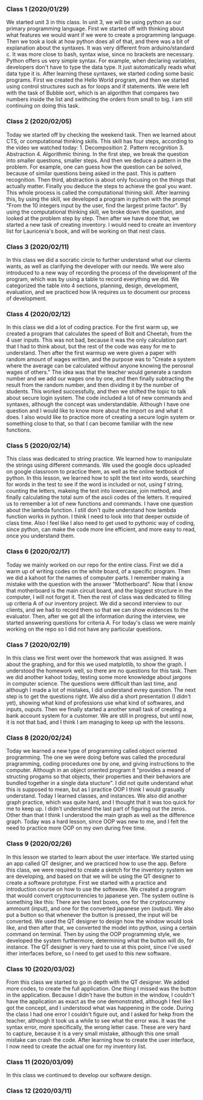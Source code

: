 ### Class 1 (2020/01/29)

We started unit 3 in this class. In unit 3, we will be using python as our primary programming language. First we started off with thinking about what features we would want if we were to create a programming language. Then we took a look at how python does all of that, and there was a bit of explanation about the syntaxes. It was very different from arduino/standard c. It was more close to bash, syntax wise, since no brackets are necessary. Python offers us very simple syntax. For example, when declaring variables, developers don't have to type the data type. It just automatically reads what data type it is. After learning these syntaxes, we started coding some basic programs. First we created the Hello World program, and then we started using control structures such as for loops and if statements. We were left with the task of Bubble sort, which is an algorithm that compares two numbers inside the list and swithcing the orders from small to big. I am still continuing on doing this task.


### Class 2 (2020/02/05)

Today we started off by checking the weekend task. Then we learned about CTS, or computational thinking skills. This skill has four steps, according to the video we watched today: 1. Decomposition 2. Pattern recognition 3. Abstraction 4. Algorithmic thining. In the first step, we  break the question into smaller questions, smaller steps. And then we deduce a pattern in the problem. For example, one can guess how the question can be solved, because of similar questions being asked in the past. This is pattern recognition. Then third, abstraction is about only focusing on the things that actually matter. Finally you deduce the steps to achieve the goal you want. This whole process is called the computational thining skill. After learning this, by using the skill, we developed a program in python with the prompt "From the 10 integers input by the user, find the largest prime factor". By using the computational thinking skill, we broke down the question, and looked at the problem step by step. Then after we have done that, we started a new task of creating inventory. I would need to create an inventory list for Lauricenia's book, and will be working on that nest class.


### Class 3 (2020/02/11)

In this class we did a socratic circle to further understand what our clients wants, as well as clarifying the developer with our needs. We were also introduced to a new way of recording the process of the development of the program, which was by using a table to record everything we did. We categorized the table into 4 sections, planning, design, development, evaluation, and we practiced how IA requires us to document our process of development.

### Class 4 (2020/02/12)

In this class we did a lot of coding practice. For the first warm up, we created a program that calculates the speed of Bolt and Cheetah, from the 4 user inputs. This was not bad, because it was the only calculation part that I had to think about, but the rest of the code was easy for me to understand. Then after the first warmup we were given a paper with random amount of wages written, and the purpose was to "Create a system where the average can be calculated without anyone knowing the perosnal wages of others." The idea was that the teacher would generate a random number and we add our wages one by one, and then finally subtracting the result from the random number, and then dividing it by the number of students. This worked successfully, and then we shifted the topic to talk about secure login system. The code included a lot of new commands and syntaxes, although the concept was understandable. Although I have one question and I would like to know more about the import os and what it does. I also would like to practice more of creating a secure login system or something close to that, so that I can become familiar with the new functions. 

### Class 5 (2020/02/14)

This class was dedicated to string practice. We learned how to manipulate the strings using different commands. We used the google docs uploaded on google classroom to practice them, as well as the online textbook of python. In this lesson, we learned how to split the text into words, searching for words in the test to see if the word is included or not, using f string, counting the letters, makeing the text into lowercase, join method, and finally calculating the total sum of the ascii codes of the letters. It required us to remember a lot of new functions and commands. I have one question about the lambda function. I still don't quite understand how lambda function works in python. I think I need to look into that deeper outside of class time. Also I feel like I also need to get used to pythonic way of coding, since python, can make the code more line efficient, and more easy to read, once you understand them. 

### Class 6 (2020/02/17)

Today we mainly worked on our repo for the entire class. First we did a warm up of writing codes on the white board, of a specific program. Then we did a kahoot for the names of computer parts. I remember making a mistake with the question with the answer "Motherboard". Now that I know that motherboard is the main circuit board, and the biggest structure in the computer, I will not forget it. Then the rest of class was dedicated to filling up criteria A of our inventory project. We did a second interview to our clients, and we had to record them so that we can show evidences to the evaluator. Then, after we got all the information during the interview, we started answering questions for criteria A. For today's class we were mainly working on the repo so I did not have any particular questions.

### Class 7 (2020/02/19)

In this class we first went over the homework that was assigned. It was about the graphing, and for this we used matplotlib, to show the graph. I understood the homework well, so there are no questions for this task. Then we did another kahoot today, testing some more knowledge about jargons in computer science. The questions were difficult than last time, and although I made a lot of mistakes, I did understand evrey question. The next step is to get the questions right. We also did a short presentation (I didn't yet), showing what kind of professions use what kind of softwares, and inputs, ouputs. Then we finally started a another small task of creating a bank account system for a customer. We are still in progress, but until now, it is not that bad, and I think I am managing to keep up with the lessons.

### Class 8 (2020/02/24)

Today we learned a new type of programming called object oriented programming. The one we were doing before was called the procedural pragramming, coding procedures one by one, and giving instructions to the computer. Although in an object oriented program it "provides a meand of structing progams so that objects, their properties and their behaviors are bundled together in a single data stucture". I did not quite understand what this is supposed to mean, but as I practice OOP I think I would grasually understand. Today I learned classes, and instances. We also did another graph practice, which was quite hard, and I thought that it was too quick for me to keep up. I didn't understand the last part of figuring out the zeros. Other than that I think I understood the main graph as well as the difference graph. Today was a hard lesson, since OOP was new to me, and I felt the need to practice more OOP on my own during free time.

### Class 9 (2020/02/26)

In this lesson we started to learn about the user interface. We started using an app called QT designer, and we practiced how to use the app. Before this class, we were required to create a sketch for the inventory system we are developing, and based on that we will be using the QT designer to create a software prototype. First we started with a practice and introduction course on how to use the softeware. We created a program that would convert cryptocurrencies to japanese yen. The system outline is something like this: There are two text boxes, one for the cryptocurreny ammount (input), and one for the converted japanese yen (output). We also put a button so that whenever the button is pressed, the input will be converted. We used the QT designer to design how the window would look like, and then after that, we converted the model into python, using a certain command on terminal. Then by using the OOP programming style, we developed the system furthermore, determining what the button will do, for instance. The QT designer is very hard to use at this point, since I've used ither interfaces before, so I need to get used to this new software. 

### Class 10 (2020/03/02)

From this class we started to go in depth with the QT designer. We added more codes, to create the full application. One thing I missed was the button in the application. Because I didn't have the button in the window, I couldn't have the application as exact as the one demonstrated, although I feel like I got the concept, and I understood what was happening in the code. During the class I had one error I couldn't figure out, and I asked for hekp from the teacher, although it took us a while to see what the error was. It was the syntax error, more specifically, the wrong letter case. These are very hard to capture, because it is a very small mistake, although this one small mistake can crash the code. After learning how to create the user interface, I now need to create the actual one for my inventory list.

### Class 11 (2020/03/09)

In this class we continued to develop our software design. 

### Class 12 (2020/03/11)


